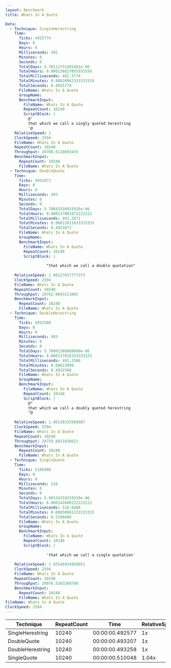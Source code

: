 ```yaml
---
layout: Benchmark
title: Whats In A Quote

Data: 
  - Technique: SingleHerestring
    Time: 
      Ticks: 4925774
      Days: 0
      Hours: 0
      Milliseconds: 492
      Minutes: 0
      Seconds: 0
      TotalDays: 5.70112731481481e-06
      TotalHours: 0.000136827055555556
      TotalMilliseconds: 492.5774
      TotalMinutes: 0.00820962333333333
      TotalSeconds: 0.4925774
      FileName: Whats In A Quote
      GroupName: 
      BenchmarkInput: 
        FileName: Whats In A Quote
        RepeatCount: 10240
        ScriptBlock: |
          @'
          that which we call a singly quoted herestring
          '@
    RelativeSpeed: 1
    ClockSpeed: 2594
    FileName: Whats In A Quote
    RepeatCount: 10240
    Throughput: 20788.6110893435
    BenchmarkInput: 
      RepeatCount: 10240
      FileName: Whats In A Quote
  - Technique: DoubleQuote
    Time: 
      Ticks: 4932071
      Days: 0
      Hours: 0
      Milliseconds: 493
      Minutes: 0
      Seconds: 0
      TotalDays: 5.70841550925926e-06
      TotalHours: 0.000137001972222222
      TotalMilliseconds: 493.2071
      TotalMinutes: 0.00822011833333333
      TotalSeconds: 0.4932071
      FileName: Whats In A Quote
      GroupName: 
      BenchmarkInput: 
        FileName: Whats In A Quote
        RepeatCount: 10240
        ScriptBlock: |
          
                  "that which we call a double quotation"
              
    RelativeSpeed: 1.00127837777373
    ClockSpeed: 2594
    FileName: Whats In A Quote
    RepeatCount: 10240
    Throughput: 20762.0693213865
    BenchmarkInput: 
      RepeatCount: 10240
      FileName: Whats In A Quote
  - Technique: DoubleHerestring
    Time: 
      Ticks: 4932588
      Days: 0
      Hours: 0
      Milliseconds: 493
      Minutes: 0
      Seconds: 0
      TotalDays: 5.70901388888889e-06
      TotalHours: 0.000137016333333333
      TotalMilliseconds: 493.2588
      TotalMinutes: 0.00822098
      TotalSeconds: 0.4932588
      FileName: Whats In A Quote
      GroupName: 
      BenchmarkInput: 
        FileName: Whats In A Quote
        RepeatCount: 10240
        ScriptBlock: |
          @"
          that which we call a doubly quoted herestring
          "@
              
    RelativeSpeed: 1.00138333589807
    ClockSpeed: 2594
    FileName: Whats In A Quote
    RepeatCount: 10240
    Throughput: 20759.8931838621
    BenchmarkInput: 
      RepeatCount: 10240
      FileName: Whats In A Quote
  - Technique: SingleQuote
    Time: 
      Ticks: 5100488
      Days: 0
      Hours: 0
      Milliseconds: 510
      Minutes: 0
      Seconds: 0
      TotalDays: 5.90334259259259e-06
      TotalHours: 0.000141680222222222
      TotalMilliseconds: 510.0488
      TotalMinutes: 0.00850081333333333
      TotalSeconds: 0.5100488
      FileName: Whats In A Quote
      GroupName: 
      BenchmarkInput: 
        FileName: Whats In A Quote
        RepeatCount: 10240
        ScriptBlock: |
          
                  'that which we call a single quotation'
              
    RelativeSpeed: 1.03546934958851
    ClockSpeed: 2594
    FileName: Whats In A Quote
    RepeatCount: 10240
    Throughput: 20076.5103260708
    BenchmarkInput: 
      RepeatCount: 10240
      FileName: Whats In A Quote
FileName: Whats In A Quote
ClockSpeed: 2594
---
```





|Technique       |RepeatCount|Time           |RelativeSpeed|Throughput|
|----------------|-----------|---------------|-------------|----------|
|SingleHerestring|10240      |00:00:00.492577|1x           |20788.61/s|
|DoubleQuote     |10240      |00:00:00.493207|1x           |20762.07/s|
|DoubleHerestring|10240      |00:00:00.493258|1x           |20759.89/s|
|SingleQuote     |10240      |00:00:00.510048|1.04x        |20076.51/s|
